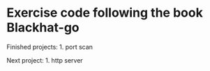 # Exercise code following the book Blackhat-go
Finished projects:
    1. port scan

Next project:
    1. http server